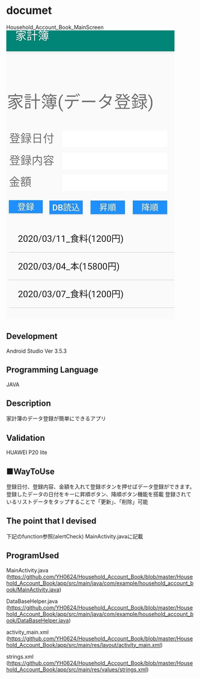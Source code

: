 # documet
 Household_Account_Book_MainScreen <br>
 <img src="https://github.com/YH0624/Household_Account_Book/blob/master/MainScreen.jpg" >
## Development<br>
 Android Studio Ver 3.5.3

## Programming Language<br>
   JAVA
 
## Description<br>
 家計簿のデータ登録が簡単にできるアプリ
 
## Validation<br>
 HUAWEI P20 lite
 
## ■WayToUse<br>
登録日付、登録内容、金額を入れて登録ボタンを押せばデータ登録ができます。
登録したデータの日付をキーに昇順ボタン、降順ボタン機能を搭載
登録されているリストデータをタップすることで「更新」、「削除」可能
 
## The point that I devised<br>
 下記のfunction参照(alertCheck) 
 MainActivity.javaに記載 
  
## ProgramUsed
MainActivity.java (https://github.com/YH0624/Household_Account_Book/blob/master/Household_Account_Book/app/src/main/java/com/example/household_account_book/MainActivity.java)

DataBaseHelper.java (https://github.com/YH0624/Household_Account_Book/blob/master/Household_Account_Book/app/src/main/java/com/example/household_account_book/DataBaseHelper.java)

activity_main.xml
(https://github.com/YH0624/Household_Account_Book/blob/master/Household_Account_Book/app/src/main/res/layout/activity_main.xml)

strings.xml 
(https://github.com/YH0624/Household_Account_Book/blob/master/Household_Account_Book/app/src/main/res/values/strings.xml)

